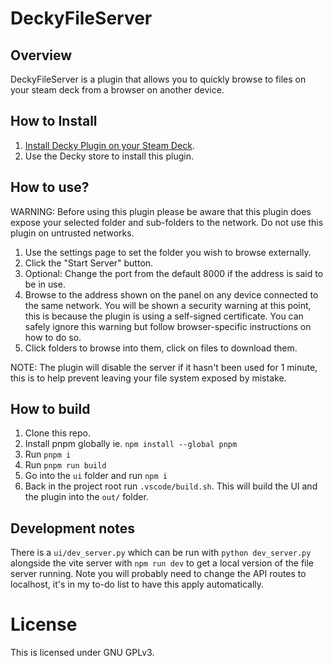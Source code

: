 # DeckyFileServer

## Overview

DeckyFileServer is a plugin that allows you to quickly browse to files on your steam deck from a browser on another device.

## How to Install

1. [Install Decky Plugin on your Steam Deck](https://github.com/SteamDeckHomebrew/decky-loader).
2. Use the Decky store to install this plugin.

## How to use?

WARNING: Before using this plugin please be aware that this plugin does expose your selected folder and sub-folders to the network. Do not use this plugin on untrusted networks.

1. Use the settings page to set the folder you wish to browse externally.
2. Click the "Start Server" button.
3. Optional: Change the port from the default 8000 if the address is said to be in use.
4. Browse to the address shown on the panel on any device connected to the same network. You will be shown a security warning at this point, this is because the plugin is using a self-signed certificate. You can safely ignore this warning but follow browser-specific instructions on how to do so.
5. Click folders to browse into them, click on files to download them.

NOTE: The plugin will disable the server if it hasn't been used for 1 minute, this is to help prevent leaving your file system exposed by mistake.

## How to build

1. Clone this repo.
2. Install pnpm globally ie. `npm install --global pnpm`
3. Run `pnpm i`
4. Run `pnpm run build`
5. Go into the `ui` folder and run `npm i`
6. Back in the project root run `.vscode/build.sh`. This will build the UI and the plugin into the `out/` folder.


## Development notes

There is a `ui/dev_server.py` which can be run with `python dev_server.py` alongside the vite server with `npm run dev` to get a local version of the file server running. Note you will probably need to change the API routes to localhost, it's in my to-do list to have this apply automatically.

# License
This is licensed under GNU GPLv3.